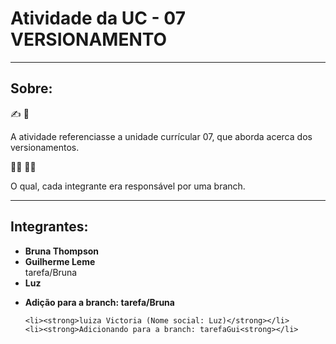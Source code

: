 <h1>Atividade da UC - 07 VERSIONAMENTO</h1>
<hr>

<h2>Sobre: </h2>

:writing_hand: :rocket:

<p>A atividade referenciasse a unidade currícular 07, que aborda acerca dos versionamentos.</p>

:man_singer: :technologist:

<p>O qual, cada integrante era responsável por uma branch.</p>

<hr>
<h2>Integrantes: </h2>

<ul>
    <li><strong>Bruna Thompson</strong></li>
    <li><strong>Guilherme Leme</strong></li>
  tarefa/Bruna
    <li><strong>Luz</strong></li>
</ul>

<ul>
<strong> 
<li>Adição para a branch: tarefa/Bruna</li></strong>

    <li><strong>luiza Victoria (Nome social: Luz)</strong></li>
    <li><strong>Adicionando para a branch: tarefaGui<strong></li>
</ul>

